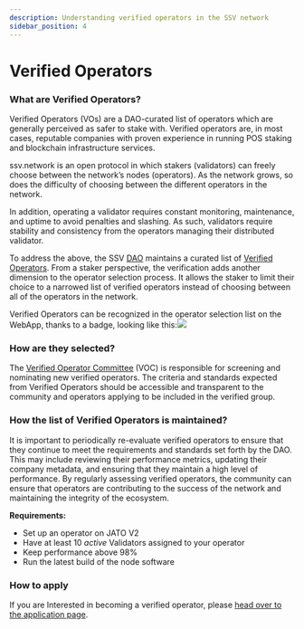 ```yaml
---
description: Understanding verified operators in the SSV network
sidebar_position: 4
---
```


# Verified Operators

### What are Verified Operators?

Verified Operators (VOs) are a DAO-curated list of operators which are generally perceived as safer to stake with. Verified operators are, in most cases, reputable companies with proven experience in running POS staking and blockchain infrastructure services.

ssv.network is an open protocol in which stakers (validators) can freely choose between the network’s nodes (operators). As the network grows, so does the difficulty of choosing between the different operators in the network.

In addition, operating a validator requires constant monitoring, maintenance, and uptime to avoid penalties and slashing. As such, validators require stability and consistency from the operators managing their distributed validator.

To address the above, the SSV [DAO](../learn/introduction/governance) maintains a curated list of [Verified Operators](https://ssvnetwork.notion.site/79bcc809d3884534abc3785a45cad599?pvs=24). From a staker perspective, the verification adds another dimension to the operator selection process. It allows the staker to limit their choice to a narrowed list of verified operators instead of choosing between all of the operators in the network.

Verified Operators can be recognized in the operator selection list on the WebApp, thanks to a badge, looking like this:![](https://app.ssv.network/images/operator\_type/verified.svg)

### How are they selected?

The [Verified Operator Committee](https://snapshot.org/#/mainnet.ssvnetwork.eth/proposal/0x5806627f78940463ac049662b5a7bff8a3b72fff75e04279c47ef9ba4a6c8a2b) (VOC) is responsible for screening and nominating new verified operators. The criteria and standards expected from Verified Operators should be accessible and transparent to the community and operators applying to be included in the verified group.

### How the list of Verified Operators is maintained?

It is important to periodically re-evaluate verified operators to ensure that they continue to meet the requirements and standards set forth by the DAO. This may include reviewing their performance metrics, updating their company metadata, and ensuring that they maintain a high level of performance. By regularly assessing verified operators, the community can ensure that operators are contributing to the success of the network and maintaining the integrity of the ecosystem.

**Requirements:**

* Set up an operator on JATO V2
* Have at least 10 _active_ Validators assigned to your operator
* Keep performance above 98%
* Run the latest build of the node software

### How to apply

If you are Interested in becoming a verified operator, please [head over to the application page](https://ssvnetwork.notion.site/Verified-Operator-Program-9aa7cb59cefe4e998b296cfc57bd4032?p=d7c6b709accb499a908ba8bc471e37c4\&pm=c).
